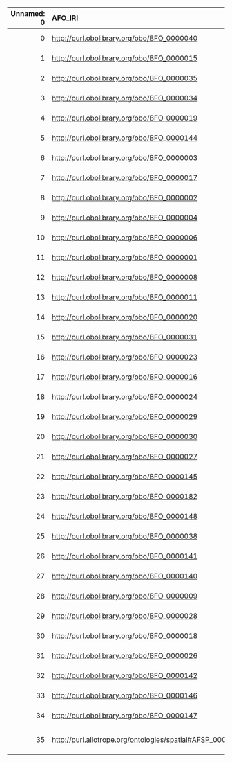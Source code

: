 |   Unnamed: 0 | AFO_IRI                                                   | AFO_DESC                                                                                                         | BFO_IRI                                    | BFO_DESC                                              |
|-------------:|:----------------------------------------------------------|:-----------------------------------------------------------------------------------------------------------------|:-------------------------------------------|:------------------------------------------------------|
|            0 | http://purl.obolibrary.org/obo/BFO_0000040                | {'iri': 'http://purl.obolibrary.org/obo/BFO_0000040'}                                                            | http://purl.obolibrary.org/obo/BFO_0000040 | {'iri': 'http://purl.obolibrary.org/obo/BFO_0000040'} |
|            1 | http://purl.obolibrary.org/obo/BFO_0000015                | {'iri': 'http://purl.obolibrary.org/obo/BFO_0000015'}                                                            | http://purl.obolibrary.org/obo/BFO_0000015 | {'iri': 'http://purl.obolibrary.org/obo/BFO_0000015'} |
|            2 | http://purl.obolibrary.org/obo/BFO_0000035                | {'iri': 'http://purl.obolibrary.org/obo/BFO_0000035'}                                                            | http://purl.obolibrary.org/obo/BFO_0000035 | {'iri': 'http://purl.obolibrary.org/obo/BFO_0000035'} |
|            3 | http://purl.obolibrary.org/obo/BFO_0000034                | {'iri': 'http://purl.obolibrary.org/obo/BFO_0000034'}                                                            | http://purl.obolibrary.org/obo/BFO_0000034 | {'iri': 'http://purl.obolibrary.org/obo/BFO_0000034'} |
|            4 | http://purl.obolibrary.org/obo/BFO_0000019                | {'iri': 'http://purl.obolibrary.org/obo/BFO_0000019'}                                                            | http://purl.obolibrary.org/obo/BFO_0000019 | {'iri': 'http://purl.obolibrary.org/obo/BFO_0000019'} |
|            5 | http://purl.obolibrary.org/obo/BFO_0000144                | {'iri': 'http://purl.obolibrary.org/obo/BFO_0000144'}                                                            | http://purl.obolibrary.org/obo/BFO_0000144 | {'iri': 'http://purl.obolibrary.org/obo/BFO_0000144'} |
|            6 | http://purl.obolibrary.org/obo/BFO_0000003                | {'iri': 'http://purl.obolibrary.org/obo/BFO_0000003'}                                                            | http://purl.obolibrary.org/obo/BFO_0000003 | {'iri': 'http://purl.obolibrary.org/obo/BFO_0000003'} |
|            7 | http://purl.obolibrary.org/obo/BFO_0000017                | {'iri': 'http://purl.obolibrary.org/obo/BFO_0000017'}                                                            | http://purl.obolibrary.org/obo/BFO_0000017 | {'iri': 'http://purl.obolibrary.org/obo/BFO_0000017'} |
|            8 | http://purl.obolibrary.org/obo/BFO_0000002                | {'iri': 'http://purl.obolibrary.org/obo/BFO_0000002'}                                                            | http://purl.obolibrary.org/obo/BFO_0000002 | {'iri': 'http://purl.obolibrary.org/obo/BFO_0000002'} |
|            9 | http://purl.obolibrary.org/obo/BFO_0000004                | {'iri': 'http://purl.obolibrary.org/obo/BFO_0000004'}                                                            | http://purl.obolibrary.org/obo/BFO_0000004 | {'iri': 'http://purl.obolibrary.org/obo/BFO_0000004'} |
|           10 | http://purl.obolibrary.org/obo/BFO_0000006                | {'iri': 'http://purl.obolibrary.org/obo/BFO_0000006'}                                                            | http://purl.obolibrary.org/obo/BFO_0000006 | {'iri': 'http://purl.obolibrary.org/obo/BFO_0000006'} |
|           11 | http://purl.obolibrary.org/obo/BFO_0000001                | {'iri': 'http://purl.obolibrary.org/obo/BFO_0000001'}                                                            | http://purl.obolibrary.org/obo/BFO_0000001 | {'iri': 'http://purl.obolibrary.org/obo/BFO_0000001'} |
|           12 | http://purl.obolibrary.org/obo/BFO_0000008                | {'iri': 'http://purl.obolibrary.org/obo/BFO_0000008'}                                                            | http://purl.obolibrary.org/obo/BFO_0000008 | {'iri': 'http://purl.obolibrary.org/obo/BFO_0000008'} |
|           13 | http://purl.obolibrary.org/obo/BFO_0000011                | {'iri': 'http://purl.obolibrary.org/obo/BFO_0000011'}                                                            | http://purl.obolibrary.org/obo/BFO_0000011 | {'iri': 'http://purl.obolibrary.org/obo/BFO_0000011'} |
|           14 | http://purl.obolibrary.org/obo/BFO_0000020                | {'iri': 'http://purl.obolibrary.org/obo/BFO_0000020'}                                                            | http://purl.obolibrary.org/obo/BFO_0000020 | {'iri': 'http://purl.obolibrary.org/obo/BFO_0000020'} |
|           15 | http://purl.obolibrary.org/obo/BFO_0000031                | {'iri': 'http://purl.obolibrary.org/obo/BFO_0000031'}                                                            | http://purl.obolibrary.org/obo/BFO_0000031 | {'iri': 'http://purl.obolibrary.org/obo/BFO_0000031'} |
|           16 | http://purl.obolibrary.org/obo/BFO_0000023                | {'iri': 'http://purl.obolibrary.org/obo/BFO_0000023'}                                                            | http://purl.obolibrary.org/obo/BFO_0000023 | {'iri': 'http://purl.obolibrary.org/obo/BFO_0000023'} |
|           17 | http://purl.obolibrary.org/obo/BFO_0000016                | {'iri': 'http://purl.obolibrary.org/obo/BFO_0000016'}                                                            | http://purl.obolibrary.org/obo/BFO_0000016 | {'iri': 'http://purl.obolibrary.org/obo/BFO_0000016'} |
|           18 | http://purl.obolibrary.org/obo/BFO_0000024                | {'iri': 'http://purl.obolibrary.org/obo/BFO_0000024'}                                                            | http://purl.obolibrary.org/obo/BFO_0000024 | {'iri': 'http://purl.obolibrary.org/obo/BFO_0000024'} |
|           19 | http://purl.obolibrary.org/obo/BFO_0000029                | {'iri': 'http://purl.obolibrary.org/obo/BFO_0000029'}                                                            | http://purl.obolibrary.org/obo/BFO_0000029 | {'iri': 'http://purl.obolibrary.org/obo/BFO_0000029'} |
|           20 | http://purl.obolibrary.org/obo/BFO_0000030                | {'iri': 'http://purl.obolibrary.org/obo/BFO_0000030'}                                                            | http://purl.obolibrary.org/obo/BFO_0000030 | {'iri': 'http://purl.obolibrary.org/obo/BFO_0000030'} |
|           21 | http://purl.obolibrary.org/obo/BFO_0000027                | {'iri': 'http://purl.obolibrary.org/obo/BFO_0000027'}                                                            | http://purl.obolibrary.org/obo/BFO_0000027 | {'iri': 'http://purl.obolibrary.org/obo/BFO_0000027'} |
|           22 | http://purl.obolibrary.org/obo/BFO_0000145                | {'iri': 'http://purl.obolibrary.org/obo/BFO_0000145'}                                                            | http://purl.obolibrary.org/obo/BFO_0000145 | {'iri': 'http://purl.obolibrary.org/obo/BFO_0000145'} |
|           23 | http://purl.obolibrary.org/obo/BFO_0000182                | {'iri': 'http://purl.obolibrary.org/obo/BFO_0000182'}                                                            | http://purl.obolibrary.org/obo/BFO_0000182 | {'iri': 'http://purl.obolibrary.org/obo/BFO_0000182'} |
|           24 | http://purl.obolibrary.org/obo/BFO_0000148                | {'iri': 'http://purl.obolibrary.org/obo/BFO_0000148'}                                                            | http://purl.obolibrary.org/obo/BFO_0000148 | {'iri': 'http://purl.obolibrary.org/obo/BFO_0000148'} |
|           25 | http://purl.obolibrary.org/obo/BFO_0000038                | {'iri': 'http://purl.obolibrary.org/obo/BFO_0000038'}                                                            | http://purl.obolibrary.org/obo/BFO_0000038 | {'iri': 'http://purl.obolibrary.org/obo/BFO_0000038'} |
|           26 | http://purl.obolibrary.org/obo/BFO_0000141                | {'iri': 'http://purl.obolibrary.org/obo/BFO_0000141'}                                                            | http://purl.obolibrary.org/obo/BFO_0000141 | {'iri': 'http://purl.obolibrary.org/obo/BFO_0000141'} |
|           27 | http://purl.obolibrary.org/obo/BFO_0000140                | {'iri': 'http://purl.obolibrary.org/obo/BFO_0000140'}                                                            | http://purl.obolibrary.org/obo/BFO_0000140 | {'iri': 'http://purl.obolibrary.org/obo/BFO_0000140'} |
|           28 | http://purl.obolibrary.org/obo/BFO_0000009                | {'iri': 'http://purl.obolibrary.org/obo/BFO_0000009'}                                                            | http://purl.obolibrary.org/obo/BFO_0000009 | {'iri': 'http://purl.obolibrary.org/obo/BFO_0000009'} |
|           29 | http://purl.obolibrary.org/obo/BFO_0000028                | {'iri': 'http://purl.obolibrary.org/obo/BFO_0000028'}                                                            | http://purl.obolibrary.org/obo/BFO_0000028 | {'iri': 'http://purl.obolibrary.org/obo/BFO_0000028'} |
|           30 | http://purl.obolibrary.org/obo/BFO_0000018                | {'iri': 'http://purl.obolibrary.org/obo/BFO_0000018'}                                                            | http://purl.obolibrary.org/obo/BFO_0000018 | {'iri': 'http://purl.obolibrary.org/obo/BFO_0000018'} |
|           31 | http://purl.obolibrary.org/obo/BFO_0000026                | {'iri': 'http://purl.obolibrary.org/obo/BFO_0000026'}                                                            | http://purl.obolibrary.org/obo/BFO_0000026 | {'iri': 'http://purl.obolibrary.org/obo/BFO_0000026'} |
|           32 | http://purl.obolibrary.org/obo/BFO_0000142                | {'iri': 'http://purl.obolibrary.org/obo/BFO_0000142'}                                                            | http://purl.obolibrary.org/obo/BFO_0000142 | {'iri': 'http://purl.obolibrary.org/obo/BFO_0000142'} |
|           33 | http://purl.obolibrary.org/obo/BFO_0000146                | {'iri': 'http://purl.obolibrary.org/obo/BFO_0000146'}                                                            | http://purl.obolibrary.org/obo/BFO_0000146 | {'iri': 'http://purl.obolibrary.org/obo/BFO_0000146'} |
|           34 | http://purl.obolibrary.org/obo/BFO_0000147                | {'iri': 'http://purl.obolibrary.org/obo/BFO_0000147'}                                                            | http://purl.obolibrary.org/obo/BFO_0000147 | {'iri': 'http://purl.obolibrary.org/obo/BFO_0000147'} |
|           35 | http://purl.allotrope.org/ontologies/spatial#AFSP_0000001 | {'label': 'site (organization)', 'prefLabel': 'site (organization)', 'altLabel': 'site', 'name': 'AFSP_0000001'} | http://purl.obolibrary.org/obo/BFO_0000029 | {'label': 'site', 'prefLabel': 'site'}                |